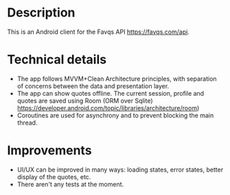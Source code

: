 # Description
This is an Android client for the Favqs API <https://favqs.com/api>.

# Technical details
- The app follows MVVM+Clean Architecture principles, with separation of concerns between the data and presentation layer.
- The app can show quotes offline. The current session, profile and quotes are saved using Room (ORM over Sqlite) <https://developer.android.com/topic/libraries/architecture/room>)
- Coroutines are used for asynchrony and to prevent blocking the main thread.

# Improvements
- UI/UX can be improved in many ways: loading states, error states, better display of the quotes, etc.
- There aren't any tests at the moment.
